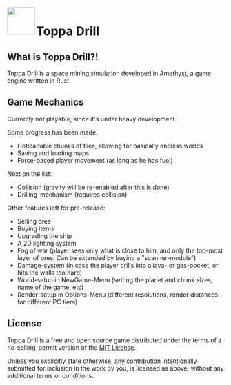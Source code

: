 <img align="left" width="64px" src="Assets/Textures/Drill.png" />

# Toppa Drill

## What is Toppa Drill?!

Toppa Drill is a space mining simulation developed in Amethyst, a game engine written in Rust.

## Game Mechanics

Currently not playable, since it's under heavy development.

Some progress has been made:
- Hotloadable chunks of tiles, allowing for basically endless worlds
- Saving and loading maps
- Force-based player movement (as long as he has fuel)

Next on the list:
- Collision (gravity will be re-enabled after this is done)
- Drilling-mechanism (requires collision)

Other features left for pre-release:
- Selling ores
- Buying items
- Upgrading the ship
- A 2D lighting system
- Fog of war (player sees only what is close to him, and only the top-most layer of ores. Can be extended by buying a "scanner-module")
- Damage-system (in case the player drills into a lava- or gas-pocket, or hits the walls too hard)
- World-setup in NewGame-Menu (setting the planet and chunk sizes, name of the game, etc)
- Render-setup in Options-Menu (different resolutions, render distances for different PC tiers)

## License

Toppa Drill is a free and open source game distributed under the terms of
a no-selling-permit version of the [MIT License][lm].

[lm]: LICENSE.md

Unless you explicitly state otherwise, any contribution intentionally submitted
for inclusion in the work by you, is licensed as above, without any additional terms or conditions.
